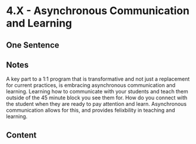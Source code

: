 # 4.X - Asynchronous Communication and Learning

## One Sentence 

## Notes
A key part to a 1:1 program that is transformative and not just a replacement for current practices, is embracing asynchronous communication and learning. Learning how to communicate with your students and teach them outside of the 45 minute block you see them for. How do you connect with the student when they are ready to pay attention and learn. Asynchronous communication allows for this, and provides felixbility in teaching and learning.

## Content 
